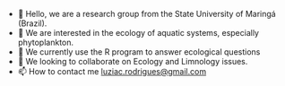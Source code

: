 - 👋 Hello, we are a research group from the State University of Maringá (Brazil).
- 👀 We are interested in the ecology of aquatic systems, especially phytoplankton.
- 🌱 We currently use the R program to answer ecological questions
- 💞️ We looking to collaborate on Ecology and Limnology issues.
- 📫 How to contact me luziac.rodrigues@gmail.com
<!---
PhytoUEM/PhytoUEM is a ✨ special ✨ repository because its `README.md` (this file) appears on your GitHub profile.
You can click the Preview link to take a look at your changes.
--->
